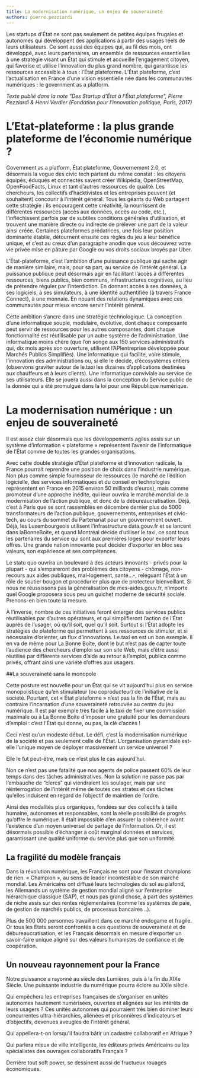 ```yaml
---
title: La modernisation numérique, un enjeu de souveraineté
authors: pierre.pezziardi
---
```

Les startups d'État ne sont pas seulement de petites équipes frugales et autonomes qui développent des applications à partir des usages réels de leurs utilisateurs. Ce sont aussi des équipes qui, au fil des mois, ont développé, avec leurs partenaires, un ensemble de ressources essentielles à une stratégie visant un État qui stimule et accueille l’engagement citoyen, qui favorise et utilise l’innovation du plus grand nombre, qui garantisse les ressources accessible à tous : l’État plateforme.
L’État plateforme, c’est l’actualisation en France d’une vision essentielle née dans les communautés numériques : le government as a platform.

_Texte publié dans la note "Des Startup d'État à l'État plateforme", Pierre Pezziardi & Henri Verdier (Fondation pour l'innovation politique, Paris, 2017)_
<!--more-->

# L’Etat-plateforme : la plus grande plateforme de l’économie numérique ?
Government as a platform, État plateforme, Gouvernement 2.0, et désormais la vogue des civic tech partent du même constat : les citoyens équipés, éduqués et connectés savent créer Wikipédia, OpenStreetMap, OpenFoodFacts, Linux et tant d’autres ressources de qualité. Les chercheurs, les collectifs d’hacktivistes et les entreprises peuvent (et souhaitent) concourir à l’intérêt général. Tous les géants du Web partagent cette stratégie : ils encouragent cette créativité, la nourrissent de différentes ressources (accès aux données, accès au code, etc.), l’infléchissent parfois par de subtiles conditions générales d’utilisation, et trouvent une manière directe ou indirecte de prélever une part de la valeur ainsi créée. Certaines plateformes prédatrices, une fois leur position dominante établie, détournent ensuite ces règles du jeu à leur bénéfice unique, et c’est au creux d’un paragraphe anodin que vous découvrez votre vie privée mise en pâture par Google ou vos droits sociaux broyés par Uber.

L’État-plateforme, c’est l’ambition d’une puissance publique qui sache agir de manière similaire, mais, pour sa part, au service de l’intérêt général. La puissance publique peut désormais agir en facilitant l’accès à différentes ressources, biens publics, bien communs, infrastructures cognitives, au lieu de prétendre réguler par l’interdiction. En donnant accès à ses données, à ses logiciels, à ses simulateurs, à une identité authentifiée (à travers France Connect), à une monnaie. En nouant des relations dynamiques avec ces communautés pour mieux encore servir l’intérêt général.

Cette ambition s’ancre dans une stratégie technologique. La conception d’une informatique souple, modulaire, évolutive, dont chaque composante peut servir de ressources pour les autres composantes, dont chaque fonctionnalité est réutilisable par un autre système de l’administration. Une informatique moins chère (que l’on songe aux 150 services administratifs qui, dix mois après son ouverture, utilisent l’APIentreprise développée pour Marchés Publics Simplifiés). Une informatique qui facilite, voire stimule, l’innovation des administrations ou, si elle le décide, d’écosystèmes entiers (observons graviter autour de le.taxi les dizaines d’applications destinées aux chauffeurs et à leurs clients). Une informatique conviviale au service de ses utilisateurs. Elle se jouera aussi dans la conception du Service public de la donnée qui a été promulgué dans la loi pour une République numérique.

# La modernisation numérique : un enjeu de souveraineté
Il est assez clair désormais que les développements agiles assis sur un système d’information « plateforme » représentent l’avenir de l’informatique de l’État comme de toutes les grandes organisations.

Avec cette double stratégie d’État plateforme et d’innovation radicale, la France pourrait reprendre une position de choix dans l’industrie numérique. Non plus comme simple fournisseur de ressources (le marché de l’édition logicielle, des services informatiques et du conseil en technologies représentent en France en 2015 environ 50 milliards d’euros), mais comme promoteur d’une approche inédite, qui leur ouvrira le marché mondial de la modernisation de l’action publique, et donc de la débureaucratisation. Déjà, c’est à Paris que se sont rassemblés en décembre dernier plus de 5000 transformateurs de l’action publique, gouvernements, entreprises et civic-tech, au cours du sommet du Partenariat pour un gouvernement ouvert. Déjà, les Luxembourgeois utilisent l’infrastructure data.gouv.fr et se lancent dans laBonneBoite, et quand Montréal décide d’utiliser le.taxi, ce sont tous les partenaires du service qui sont aux premières loges pour exporter leurs offres. Une grande nation innovante peut décider d’exporter en bloc ses valeurs, son expérience et ses compétences.

Le statu quo ouvrira un boulevard à des acteurs innovants - privés pour la plupart - qui s’empareront des problèmes des citoyens - chômage, non-recours aux aides publiques, mal-logement, santé…-, reléguant l’État à un rôle de soutier bougon et procédurier plus que de protecteur bienveillant. Si nous ne réussissons pas la généralisation de mes-aides.gouv.fr, n’importe quel Google proposera sous peu un guichet moderne de sécurité sociale. Prenons-en bien toute la mesure.

À l’inverse, nombre de ces initiatives feront émerger des services publics réutilisables par d’autres opérateurs, et qui simplifieront l’action de l’État auprès de l’usager, où qu’il soit, quel qu’il soit. Surtout si l’État adopte les stratégies de plateforme qui permettent à ses ressources de stimuler, et si nécessaire d’orienter, un flux d’innovations. Le.taxi en est un bon exemple. Il en va de même pour La Bonne Boîte, dont le but n’est pas de capter toute l’audience des chercheurs d’emploi sur son site Web, mais d’être aussi réutilisé par différents services d’aide au retour à l’emploi, publics comme privés, offrant ainsi une variété d’offres aux usagers.

##La souveraineté sans le monopole

Cette posture est nouvelle pour un État qui se vit aujourd’hui plus en service monopolistique qu’en stimulateur (ou coproducteur) de l’initiative de la société. Pourtant, cet « État plateforme » n’est pas la fin de l’État, mais au contraire l’incarnation d’une souveraineté retrouvée au centre du jeu numérique. Il est par exemple très facile à le.taxi de fixer une commission maximale ou à La Bonne Boite d’imposer une gratuité pour les demandeurs d’emploi : c’est l’État qui donne, ou pas, la clé d’accès !

Ceci n’est qu’un modeste début. Le défi, c’est la modernisation numérique de la société et pas seulement celle de l'État. L’organisation pyramidale est-elle l’unique moyen de déployer massivement un service universel ?

Elle le fut peut-être, mais ce n’est plus le cas aujourd’hui.

Non ce n’est pas une fatalité que nos agents de police passent 60% de leur temps dans des tâches administratives. Non la solution ne passe pas par l’embauche de “clercs” qui viendraient les soulager, mais par une réinterrogation de l’intérêt même de toutes ces strates et des tâches qu’elles induisent en regard de l’objectif de maintien de l’ordre.

Ainsi des modalités plus organiques, fondées sur des collectifs à taille humaine, autonomes et responsables, sont la réelle possibilité de progrès qu’offre le numérique. Il était impossible d’en assurer la cohérence avant l’existence d’un moyen universel de partage de l’information. Or, il est désormais possible d’échanger à coût marginal données et services, garantissant une qualité uniforme du service plus que son uniformité.

## La fragilité du modèle français

Dans la révolution numérique, les Français ne sont pour l’instant champions de rien. « Champion », au sens de leader incontestable de son marché mondial. Les Américains ont diffusé leurs technologies du sol au plafond, les Allemands un système de gestion mondial aligné sur l’entreprise hiérarchique classique (SAP), et nous pas grand chose, à part des systèmes de niche assis sur des rentes réglementaires (comme les systèmes de paie, de gestion de marchés publics, de processus bancaires ..).

Plus de 500 000 personnes travaillent dans ce marché endogame et fragile. Or tous les Etats seront confrontés à ces questions de souveraineté et de débureaucratisation, et les Français désormais en mesure d’exporter un savoir-faire unique aligné sur des valeurs humanistes de confiance et de coopération.

## Un nouveau rayonnement pour la France
Notre puissance a rayonné au siècle des Lumières, puis à la fin du XIXe Siècle. Une puissante industrie du numérique pourra éclore au XXIe siècle.

Qui empêchera les entreprises françaises de s’organiser en unités autonomes hautement numérisées, ouvertes et alignées sur les intérêts de leurs usagers ? Ces unités autonomes qui pourraient très bien dominer leurs concurrentes ultra-hiérarchies, aliénées et prisonnières d’indicateurs et d’objectifs, devenues aveugles de l’intérêt général.

Qui appellera-t-on lorsqu'il faudra bâtir un cadastre collaboratif en Afrique ?

Qui parlera mieux de ville intelligente, les éditeurs privés Américains ou les spécialistes des ouvrages collaboratifs Français ?

Derrière tout soft power, se dessinent aussi de fructueux rouages économiques.
